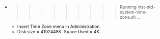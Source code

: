 * >>>>>>>>> Running inst-std-system-time-zone.sh ...
  * Insert Time Zone menu in Administration.
  * Disk size = 4102448K. Space Used = 4K.
